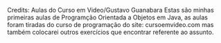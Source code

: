 Credits: Aulas do Curso em Video/Gustavo Guanabara
Estas são minhas primeiras aulas de Programção Orientada a Objetos em Java, as aulas
foram tiradas do curso  de programação do site: cursoemvideo.com mas também colocarei outros
exercícios que encontrar referente ao assunto.
